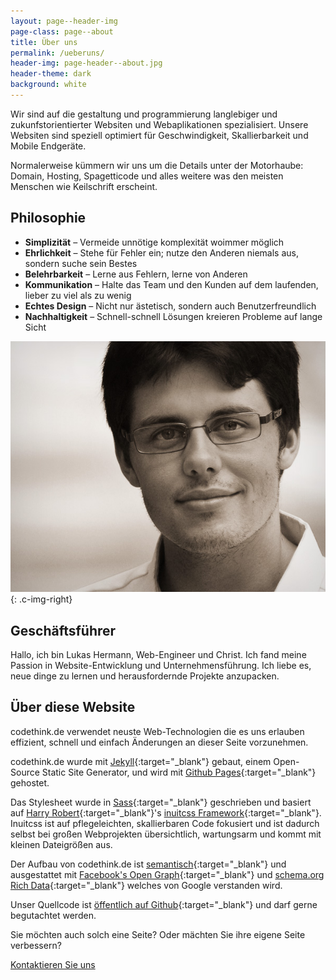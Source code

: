 ```yaml
---
layout: page--header-img
page-class: page--about
title: Über uns
permalink: /ueberuns/
header-img: page-header--about.jpg
header-theme: dark
background: white
---
```


Wir sind auf die gestaltung und programmierung langlebiger und zukunfstorientierter Websiten und Webaplikationen spezialisiert. Unsere Websiten sind speziell optimiert für Geschwindigkeit, Skallierbarkeit und Mobile Endgeräte.

Normalerweise kümmern wir uns um die Details unter der Motorhaube: Domain, Hosting, Spagetticode und alles weitere was den meisten Menschen wie Keilschrift erscheint.

## Philosophie

- **Simplizität** – Vermeide unnötige komplexität woimmer möglich
- **Ehrlichkeit** – Stehe für Fehler ein; nutze den Anderen niemals aus, sondern suche sein Bestes
- **Belehrbarkeit** – Lerne aus Fehlern, lerne von Anderen
- **Kommunikation** – Halte das Team und den Kunden auf dem laufenden, lieber zu viel als zu wenig
- **Echtes Design** – Nicht nur ästetisch, sondern auch Benutzerfreundlich
- **Nachhaltigkeit** – Schnell-schnell Lösungen kreieren Probleme auf lange Sicht

![Portrait von Lukas Hermann](/img/about-lukas-hermann.jpg){: .c-img-right}

## Geschäftsführer

Hallo, ich bin Lukas Hermann, Web-Engineer und Christ. Ich fand meine Passion in Website-Entwicklung und Unternehmensführung. Ich liebe es, neue dinge zu lernen und herausfordernde Projekte anzupacken.

<a class="u-ic-link" href="https://de.linkedin.com/in/lukas-hermann" title="LinkedIn" target="_blank"><span class="ic-linkedin"></span></a>
<a class="u-ic-link" href="https://www.xing.com/profile/Lukas_Hermann8" title="Xing" target="_blank"><span class="ic-xing"></span></a>
<a class="u-ic-link" href="https://github.com/lhermann" title="Github" target="_blank"><span class="ic-github"></span></a>
<a class="u-ic-link" href="mailto:lukas@codethink.de" title="E-Mail"><span class="ic-mail"></span></a>

<div class="u-clearfix"></div>

## Über diese Website

codethink.de verwendet neuste Web-Technologien die es uns erlauben effizient, schnell und einfach Änderungen an dieser Seite vorzunehmen.

codethink.de wurde mit [Jekyll][1]{:target="_blank"} gebaut, einem Open-Source Static Site Generator, und wird mit [Github Pages][2]{:target="_blank"} gehostet.

Das Stylesheet wurde in [Sass][3]{:target="_blank"} geschrieben und basiert auf [Harry Robert][4]{:target="_blank"}'s [inuitcss Framework][5]{:target="_blank"}. Inuitcss ist auf pflegeleichten, skallierbaren Code fokusiert und ist dadurch selbst bei großen Webprojekten übersichtlich, wartungsarm und kommt mit kleinen Dateigrößen aus.

Der Aufbau von codethink.de ist [semantisch][6]{:target="_blank"} und ausgestattet mit [Facebook's Open Graph][7]{:target="_blank"} und [schema.org Rich Data][8]{:target="_blank"} welches von Google verstanden wird.

Unser Quellcode ist [öffentlich auf Github][9]{:target="_blank"} und darf gerne begutachtet werden.

Sie möchten auch solch eine Seite? Oder mächten Sie ihre eigene Seite verbessern?

<a class="c-btn c-btn--primary" href="mailto:lukas@codethink.de?subject=Zusammenarbeit">Kontaktieren Sie uns</a>

[1]: https://jekyllrb.com
[2]: https://pages.github.com
[3]: http://sass-lang.com
[4]: http://csswizardry.com
[5]: https://github.com/inuitcss/inuitcss
[6]: https://en.wikipedia.org/wiki/Semantic_HTML
[7]: https://developers.facebook.com/docs/sharing/opengraph
[8]: http://schema.org
[9]: https://github.com/codethinkde/codethinkde.github.io
